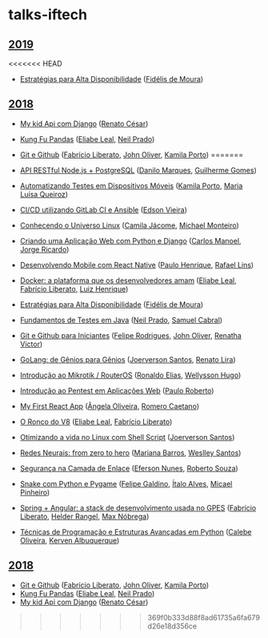 # talks-iftech

## [2019](http://even3.com.br/iftech19/)

<<<<<<< HEAD
- [Estratégias para Alta Disponibilidade](talks/alta-disponibilidade/alta-disponibilidade-conductor.pdf) ([Fidélis de Moura](https://www.linkedin.com/in/fidelismoura/))

## [2018](http://even3.com.br/iftech2018/)

- [My kid Api com Django](https://rencesar.github.io/create-api-django-rest/) ([Renato César](https://www.linkedin.com/in/renatocesarlira/))
- [Kung Fu Pandas](https://github.com/elileal/kungfu_Pandas) ([Eliabe Leal](https://www.linkedin.com/in/eliabe-leal-9499a5162/), [Neil Prado](https://www.linkedin.com/in/neil-prado-49965a14a/))
- [Git e Github](https://github.com/FabricioLiber/Git-e-Github) ([Fabrício Liberato](https://www.linkedin.com/in/fabricioliberato/), [John Oliver](https://www.linkedin.com/in/john-oliver-venâncio-de-andrade-944950aa/), [Kamila Porto](https://www.linkedin.com/in/kmlporto/))
=======
- [API RESTful Node.js + PostgreSQL](https://github.com/guigomes94/minicurso-node-postgres) ([Danilo Marques](https://www.linkedin.com/in/danilo-marques-de-oliveira-14b25b136/), [Guilherme Gomes](https://www.linkedin.com/in/guilherme-gomes-3a1a57185/))
- [Automatizando Testes em Dispositivos Móveis](https://github.com/maluqueiroz/minicurso-testes) ([Kamila Porto](https://www.linkedin.com/in/kmlporto), [Maria Luísa Queiroz](https://www.linkedin.com/in/maria-lu%C3%ADsa-queiroz-de-brito-4b6424114/))
- [CI/CD utilizando GitLab CI e Ansible](https://github.com/EdsonLuisVieira/iftech19) ([Edson Vieira](https://www.linkedin.com/in/edson-luis-vieira-de-almeida-114303121/))
- [Conhecendo o Universo Linux](https://github.com/andrewpotterdr/ConhecendoOUniversoLinux) ([Camila Jácome](https://www.linkedin.com/in/camilla-jácome-45818313b), [Michael Monteiro](https://www.linkedin.com/in/michael-almeida-da-franca-monteiro-822400143/))
- [Criando uma Aplicação Web com Python e Django](https://github.com/carlosnsilva/CRUD_Django) ([Carlos Manoel](https://www.linkedin.com/in/carlos-manoel-34b83a176/), [Jorge Ricardo](https://www.linkedin.com/in/jorge-ricardo-soares-4031aa15a/))

- [Desenvolvendo Mobile com React Native](https://github.com/pahferreira/react-native-iftech) ([Paulo Henrique](https://www.linkedin.com/in/pahferreira/), [Rafael Lins](https://www.linkedin.com/in/rafael-lins-souza/))
- [Docker: a plataforma que os desenvolvedores amam](https://github.com/FabricioLiber/docker-iftech) ([Eliabe Leal](https://www.linkedin.com/in/eliabeleal), [Fabrício Liberato](https://www.linkedin.com/in/fabricioliberato/), [Luiz Henrique](https://www.linkedin.com/in/luiz-henrique-estrela-lopes-a13ba323/))
- [Estratégias para Alta Disponibilidade](talks/alta-disponibilidade/alta-disponibilidade-conductor.pdf) ([Fidélis de Moura](https://www.linkedin.com/in/fidelismoura/))
- [Fundamentos de Testes em Java](https://github.com/neilprado/Iftech-Fundamentos-Teste-Java/) ([Neil Prado](https://www.linkedin.com/in/neil-prado-49965a14a/), [Samuel Cabral](https://www.linkedin.com/in/samuel-deschamps-cabral-11a042114/))
- [Git e Github para Iniciantes](https://github.com/felipersdf/Git-e-Github---IFTech-2019) ([Felipe Rodrigues](https://www.linkedin.com/in/felipersdf/), [John Oliver](https://www.linkedin.com/in/john-oliver-venâncio-de-andrade-944950aa/), [Renatha Victor](https://www.linkedin.com/in/renathavictor/))
- [GoLang: de Gênios para Gênios](https://docs.google.com/presentation/d/12FFYC3AaVTw490l40MN5nQh1gRe4AFwxsL9pXsTybuU/edit?usp=sharing) ([Joerverson Santos](https://www.linkedin.com/in/joerverson-santos-6369aa134/), [Renato Lira](https://www.linkedin.com/in/renatocesarlira/))
- [Introdução ao Mikrotik / RouterOS](https://github.com/rldofilho/Ronaldo-Filho) ([Ronaldo Elias](https://www.linkedin.com/in/ronaldo-elias-10127b189/), [Wellysson Hugo](https://www.linkedin.com/in/hugo-oliveira-a05480158))
- [Introdução ao Pentest em Aplicações Web](https://github.com/paulojrb/capture) ([Paulo Roberto](https://www.linkedin.com/in/paulo-roberto-66974a183/))
- [My First React App](talks/my-first-react-app/my-first-react-app.pdf) ([Ângela Oliveira](https://www.linkedin.com/in/angela-mr-oliveira/), [Romero Caetano](https://br.linkedin.com/in/romero-caetano))
- [O Ronco do V8](https://github.com/elileal/ifTech2019_TheV8Snore) ([Eliabe Leal](https://www.linkedin.com/in/eliabeleal), [Fabrício Liberato](https://www.linkedin.com/in/fabricioliberato/))
- [Otimizando a vida no Linux com Shell Script](https://github.com/Joeverson/otimizando-vida-linux-com-shell-script) ([Joerverson Santos](https://www.linkedin.com/in/joerverson-santos-6369aa134/))
- [Redes Neurais: from zero to hero](https://github.com/W-santos/Notebooks/blob/master/Workshop_Redes_Neurais.ipynb) ([Mariana Barros](https://www.linkedin.com/in/mariana-barros-da-nobrega), [Weslley Santos](https://www.linkedin.com/in/weslley-cunha-santos))
- [Segurança na Camada de Enlace](https://github.com/souzaroberto/iftech19) ([Eferson Nunes](https://www.linkedin.com/in/eferson-nunes-a00676171/), [Roberto Souza](https://www.linkedin.com/in/robertosouza/))
- [Snake com Python e Pygame](https://github.com/AlvesItalo/snake) ([Felipe Galdino](https://www.linkedin.com/in/felipe-sousa-1ba813197/), [Ítalo Alves](https://www.linkedin.com/in/%C3%ADtalo-a-alves-9b654b193/), [Micael Pinheiro](https://www.linkedin.com/in/micaelps/))
- [Spring + Angular: a stack de desenvolvimento usada no GPES](https://github.com/MaxNobrega/iftech2019-gpes) ([Fabrício Liberato](https://www.linkedin.com/in/fabricioliberato/), [Helder Rangel](https://www.linkedin.com/in/helder-rangel-11a76015), [Max Nóbrega](https://www.linkedin.com/in/max-nóbrega-a50855188/))
- [Técnicas de Programação e Estruturas Avançadas em Python](https://github.com/calebeof/TecnicasEstruturasAvancadas) ([Calebe Oliveira](https://www.linkedin.com/in/calebe-oliveira-de-figueirêdo-90162515b/), [Kerven Albuquerque](https://www.linkedin.com/in/kerven-albuquerque/))

## [2018](http://even3.com.br/iftech2018/)

- [Git e Github](https://github.com/FabricioLiber/Git-e-Github) ([Fabrício Liberato](https://www.linkedin.com/in/fabricioliberato/), [John Oliver](https://www.linkedin.com/in/john-oliver-venâncio-de-andrade-944950aa/), [Kamila Porto](https://www.linkedin.com/in/kmlporto/))
- [Kung Fu Pandas](https://github.com/elileal/kungfu_Pandas) ([Eliabe Leal](https://www.linkedin.com/in/eliabe-leal-9499a5162/), [Neil Prado](https://www.linkedin.com/in/neil-prado-49965a14a/))
- [My kid Api com Django](https://rencesar.github.io/create-api-django-rest/) ([Renato César](https://www.linkedin.com/in/renatocesarlira/))

>>>>>>> 369f0b333d88f8ad61735a6fa679d26e18d356ce
